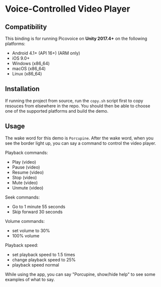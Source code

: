 # Voice-Controlled Video Player

## Compatibility

This binding is for running Picovoice on **Unity 2017.4+** on the following platforms:

- Android 4.1+ (API 16+) (ARM only)
- iOS 9.0+
- Windows (x86_64)
- macOS (x86_64)
- Linux (x86_64)

## Installation

If running the project from source, run the `copy.sh` script first to copy resouces from elsewhere in the repo. You should then be able to choose one of the supported platforms and build the demo.

## Usage

The wake word for this demo is `Porcupine`. After the wake word, when you see the border light up, you can say a command to control the video player.

Playback commands:
- Play (video)
- Pause (video)
- Resume (video)
- Stop (video)
- Mute (video)
- Unmute (video)

Seek commands:
- Go to 1 minute 55 seconds
- Skip forward 30 seconds

Volume commands:
- set volume to 30%
- 100% volume

Playback speed:
- set playback speed to 1.5 times
- change playback speed to 25%
- playback speed normal	

While using the app, you can say "Porcupine, show/hide help" to see some examples of what to say.

